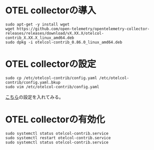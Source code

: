 # OTEL collectorの導入
```
sudo apt-get -y install wget
wget https://github.com/open-telemetry/opentelemetry-collector-releases/releases/download/vX.XX.X/otelcol-contrib_X.XX.X_linux_amd64.deb
sudo dpkg -i otelcol-contrib_0.86.0_linux_amd64.deb
```

# OTEL collectorの設定
```
sudo cp /etc/otelcol-contrib/config.yaml /etc/otelcol-contrib/config.yaml.bkup
sudo vim /etc/otelcol-contrib/config.yaml
```
[こちら](https://raw.githubusercontent.com/dd-shocnt/Datadog-Labs-jp/main/datadog-101-otel/Lab1/config.yaml)の設定を入れてみる。

# OTEL collectorの有効化
```
sudo systemctl status otelcol-contrib.service
sudo systemctl restart otelcol-contrib.service
sudo systemctl status otelcol-contrib.service
```
